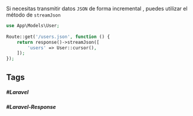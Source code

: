 Si necesitas transmitir datos `JSON` de forma incremental , puedes utilizar el método de `streamJson`

```php
use App\Models\User;
 
Route::get('/users.json', function () {
    return response()->streamJson([
        'users' => User::cursor(),
    ]);
});
```

## Tags

##### #Laravel
##### #Laravel-Response